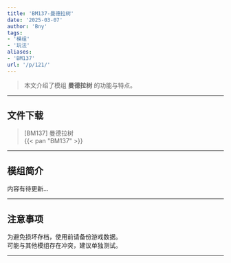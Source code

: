 ```yaml
---
title: 'BM137-曼德拉树'
date: '2025-03-07'
author: 'Bny'
tags:
- '模组'
- '玩法'
aliases:
- 'BM137'
url: '/p/121/'
---
```


> 本文介绍了模组 **曼德拉树** 的功能与特点。

---

## 文件下载

> [BM137] 曼德拉树  
{{< pan "BM137" >}}  

---

## 模组简介

>  
内容有待更新...  

---

## 注意事项

>  
为避免损坏存档，使用前请备份游戏数据。  
可能与其他模组存在冲突，建议单独测试。  

---

